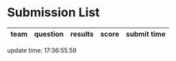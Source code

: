 # Submission List
team    | question  | results  | score | submit time
------|-----:|-----:| ----:|-----


update time: 17:36:55.59 
